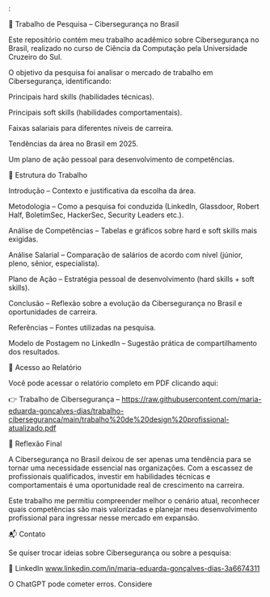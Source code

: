 :

📑 Trabalho de Pesquisa – Cibersegurança no Brasil

Este repositório contém meu trabalho acadêmico sobre Cibersegurança no Brasil, realizado no curso de Ciência da Computação pela Universidade Cruzeiro do Sul.

O objetivo da pesquisa foi analisar o mercado de trabalho em Cibersegurança, identificando:

Principais hard skills (habilidades técnicas).

Principais soft skills (habilidades comportamentais).

Faixas salariais para diferentes níveis de carreira.

Tendências da área no Brasil em 2025.

Um plano de ação pessoal para desenvolvimento de competências.

📌 Estrutura do Trabalho

Introdução – Contexto e justificativa da escolha da área.

Metodologia – Como a pesquisa foi conduzida (LinkedIn, Glassdoor, Robert Half, BoletimSec, HackerSec, Security Leaders etc.).

Análise de Competências – Tabelas e gráficos sobre hard e soft skills mais exigidas.

Análise Salarial – Comparação de salários de acordo com nível (júnior, pleno, sênior, especialista).

Plano de Ação – Estratégia pessoal de desenvolvimento (hard skills + soft skills).

Conclusão – Reflexão sobre a evolução da Cibersegurança no Brasil e oportunidades de carreira.

Referências – Fontes utilizadas na pesquisa.

Modelo de Postagem no LinkedIn – Sugestão prática de compartilhamento dos resultados.

📂 Acesso ao Relatório

Você pode acessar o relatório completo em PDF clicando aqui: 

👉 Trabalho de Cibersegurança – https://raw.githubusercontent.com/maria-eduarda-goncalves-dias/trabalho-ciberseguranca/main/trabalho%20de%20design%20profissional-atualizado.pdf


🎯 Reflexão Final

A Cibersegurança no Brasil deixou de ser apenas uma tendência para se tornar uma necessidade essencial nas organizações. Com a escassez de profissionais qualificados, investir em habilidades técnicas e comportamentais é uma oportunidade real de crescimento na carreira.

Este trabalho me permitiu compreender melhor o cenário atual, reconhecer quais competências são mais valorizadas e planejar meu desenvolvimento profissional para ingressar nesse mercado em expansão.

📬 Contato

Se quiser trocar ideias sobre Cibersegurança ou sobre a pesquisa:

💼 LinkedIn
 www.linkedin.com/in/maria-eduarda-gonçalves-dias-3a6674311

O ChatGPT pode cometer erros. Considere
